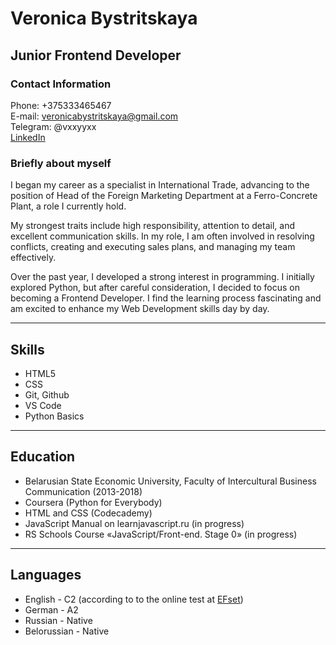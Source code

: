 # Veronica Bystritskaya
## Junior Frontend Developer

### Contact Information
Phone: +375333465467   
E-mail: veronicabystritskaya@gmail.com  
Telegram: @vxxyyxx  
[LinkedIn](https://www.linkedin.com/in/veronica-bystritskaya-2b03a274/)

### Briefly about myself
I began my career as a specialist in International Trade, advancing to the position of Head of the Foreign Marketing Department at a Ferro-Concrete Plant, a role I currently hold. 

My strongest traits include high responsibility, attention to detail, and excellent communication skills. In my role, I am often involved in resolving conflicts, creating and executing sales plans, and managing my team effectively.

Over the past year, I developed a strong interest in programming. I initially explored Python, but after careful consideration, I decided to focus on becoming a Frontend Developer. I find the learning process fascinating and am excited to enhance my Web Development skills day by day.

---

## Skills
- HTML5
- CSS
- Git, Github
- VS Code
- Python Basics
----

## Education
- Belarusian State Economic University, Faculty of Intercultural Business Communication (2013-2018)
- Coursera (Python for Everybody)
- HTML and CSS (Codecademy)
- JavaScript Manual on learnjavascript.ru (in progress)
- RS Schools Course «JavaScript/Front-end. Stage 0» (in progress)
---

## Languages
- English - C2 (according to to the online test at [EFset](www.efset.org))
- German - A2
- Russian - Native
- Belorussian - Native
